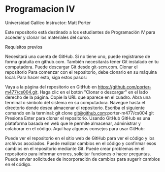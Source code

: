 # Programacion IV
Universidad Galileo 
Instructor: Matt Porter

Este repositorio está destinado a los estudiantes de Programación IV para acceder y clonar los materiales del curso.

Requisitos previos

Necesitará una cuenta de GitHub. Si no tiene uno, puede registrarse de forma gratuita en github.com.
También necesitarás tener Git instalado en tu computadora. Puede descargar Git desde git-scm.com.
Clonar el repositorio Para comenzar con el repositorio, debe clonarlo en su máquina local. Para hacer esto, siga estos pasos:

Vaya a la página del repositorio en GitHub en https://github.com/porter-m477/cs004.git.
Haga clic en el botón "Clonar o descargar" en el lado derecho de la página.
Copie la URL que aparece en el cuadro.
Abra una terminal o símbolo del sistema en su computadora.
Navegue hasta el directorio donde desea almacenar el repositorio.
Escriba el siguiente comando en la terminal: git clone git@github.com:porter-m477/cs004.git
Presiona Enter para clonar el repositorio.
Usando GitHub GitHub es una plataforma basada en web que le permite almacenar, administrar y colaborar en el código. Aquí hay algunos consejos para usar GitHub:

Puede ver el repositorio en el sitio web de GitHub para ver el código y los archivos asociados.
Puede realizar cambios en el código y confirmar esos cambios en el repositorio mediante Git.
Puede crear problemas en el repositorio para informar errores, solicitar funciones o hacer preguntas.
Puede enviar solicitudes de incorporación de cambios para sugerir cambios en el código.
